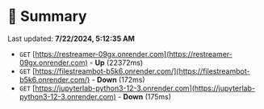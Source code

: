 # 📖 Summary
Last updated: **7/22/2024, 5:12:35 AM**

- `GET` [https://restreamer-09gx.onrender.com](https://restreamer-09gx.onrender.com) - **Up** (22372ms)
- `GET` [https://filestreambot-b5k6.onrender.com/](https://filestreambot-b5k6.onrender.com/) - **Down** (172ms)
- `GET` [https://jupyterlab-python3-12-3.onrender.com](https://jupyterlab-python3-12-3.onrender.com) - **Down** (175ms)
